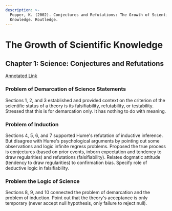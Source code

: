 ```yaml
---
description: >-
  Popper, K. (2002). Conjectures and Refutations: The Growth of Scientific
  Knowledge. Routledge.
---
```


# The Growth of Scientific Knowledge

## Chapter 1: Science: Conjectures and Refutations

[Annotated Link](https://drive.google.com/file/d/1lwLi85QZ7U3udAw\_J-gnaV7itiKw\_4pl/view?usp=sharing)

### Problem of Demarcation of Science Statements

Sections 1, 2, and 3 established and provided context on the criterion of the scientific status of a theory is its falsifiability, refutability, or testability. Stressed that this is for demarcation only. It has nothing to do with meaning.&#x20;

### Problem of Induction

Sections 4, 5, 6, and 7 supported Hume's refutation of inductive inference. But disagree with Hume's psychological arguments by pointing out some observations and logic infinite regress problems. Proposed the true process is conjectures (based on prior events, inborn expectation and tendency to draw regularities) and refutations (falsifiability). Relates dogmatic attitude (tendency to draw regularities) to confirmation bias. Specify role of deductive logic in falsifiability.&#x20;

### Problem the Logic of Science

Sections 8, 9, and 10 connected the problem of demarcation and the problem of induction. Point out that the theory's acceptance is only temporary (never accept null hypothesis, only failure to reject null).&#x20;

